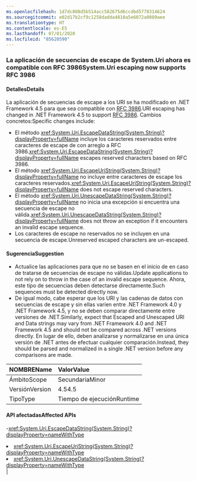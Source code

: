 ```yaml
---
ms.openlocfilehash: 1d7dc808d5b514acc582675d6ccdbd5778314624
ms.sourcegitcommit: e02d17b2cf9c1258dadda4810a5e6072a0089aee
ms.translationtype: HT
ms.contentlocale: es-ES
ms.lasthandoff: 07/01/2020
ms.locfileid: "85620590"
---
```

### <a name="systemuri-escaping-now-supports-rfc-3986"></a><span data-ttu-id="05833-101">La aplicación de secuencias de escape de System.Uri ahora es compatible con RFC 3986</span><span class="sxs-lookup"><span data-stu-id="05833-101">System.Uri escaping now supports RFC 3986</span></span>

#### <a name="details"></a><span data-ttu-id="05833-102">Detalles</span><span class="sxs-lookup"><span data-stu-id="05833-102">Details</span></span>

<span data-ttu-id="05833-103">La aplicación de secuencias de escape a los URI se ha modificado en .NET Framework 4.5 para que sea compatible con [RFC 3986](https://tools.ietf.org/html/rfc3986).</span><span class="sxs-lookup"><span data-stu-id="05833-103">URI escaping has changed in .NET Framework 4.5 to support [RFC 3986](https://tools.ietf.org/html/rfc3986).</span></span> <span data-ttu-id="05833-104">Cambios concretos:</span><span class="sxs-lookup"><span data-stu-id="05833-104">Specific changes include:</span></span><ul><li><span data-ttu-id="05833-105">El método <xref:System.Uri.EscapeDataString(System.String)?displayProperty=fullName> incluye los caracteres reservados entre caracteres de escape de con arreglo a RFC 3986.</span><span class="sxs-lookup"><span data-stu-id="05833-105"><xref:System.Uri.EscapeDataString(System.String)?displayProperty=fullName> escapes reserved characters based on RFC 3986.</span></span></li><li><span data-ttu-id="05833-106">El método <xref:System.Uri.EscapeUriString(System.String)?displayProperty=fullName> no incluye entre caracteres de escape los caracteres reservados.</span><span class="sxs-lookup"><span data-stu-id="05833-106"><xref:System.Uri.EscapeUriString(System.String)?displayProperty=fullName> does not escape reserved characters.</span></span></li><li><span data-ttu-id="05833-107">El método <xref:System.Uri.UnescapeDataString(System.String)?displayProperty=fullName> no inicia una excepción si encuentra una secuencia de escape no válida.</span><span class="sxs-lookup"><span data-stu-id="05833-107"><xref:System.Uri.UnescapeDataString(System.String)?displayProperty=fullName> does not throw an exception if it encounters an invalid escape sequence.</span></span></li><li><span data-ttu-id="05833-108">Los caracteres de escape no reservados no se incluyen en una secuencia de escape.</span><span class="sxs-lookup"><span data-stu-id="05833-108">Unreserved escaped characters are un-escaped.</span></span></li></ul>

#### <a name="suggestion"></a><span data-ttu-id="05833-109">Sugerencia</span><span class="sxs-lookup"><span data-stu-id="05833-109">Suggestion</span></span>

<ul><li><span data-ttu-id="05833-110">Actualice las aplicaciones para que no se basen en el inicio de <xref:System.Uri.UnescapeDataString(System.String)?displayProperty=fullName> en caso de tratarse de secuencias de escape no válidas.</span><span class="sxs-lookup"><span data-stu-id="05833-110">Update applications to not rely on <xref:System.Uri.UnescapeDataString(System.String)?displayProperty=fullName> to throw in the case of an invalid escape sequence.</span></span> <span data-ttu-id="05833-111">Ahora, este tipo de secuencias deben detectarse directamente.</span><span class="sxs-lookup"><span data-stu-id="05833-111">Such sequences must be detected directly now.</span></span></li><li><span data-ttu-id="05833-112">De igual modo, cabe esperar que los URI y las cadenas de datos con secuencias de escape y sin ellas varíen entre .NET Framework 4.0 y .NET Framework 4.5, y no se deben comparar directamente entre versiones de .NET.</span><span class="sxs-lookup"><span data-stu-id="05833-112">Similarly, expect that Escaped and Unescaped URI and Data strings may vary from .NET Framework 4.0 and .NET Framework 4.5 and should not be compared across .NET versions directly.</span></span> <span data-ttu-id="05833-113">En lugar de ello, deben analizarse y normalizarse en una única versión de .NET antes de efectuar cualquier comparación.</span><span class="sxs-lookup"><span data-stu-id="05833-113">Instead, they should be parsed and normalized in a single .NET version before any comparisons are made.</span></span></li></ul>

| <span data-ttu-id="05833-114">NOMBRE</span><span class="sxs-lookup"><span data-stu-id="05833-114">Name</span></span>    | <span data-ttu-id="05833-115">Valor</span><span class="sxs-lookup"><span data-stu-id="05833-115">Value</span></span>       |
|:--------|:------------|
| <span data-ttu-id="05833-116">Ámbito</span><span class="sxs-lookup"><span data-stu-id="05833-116">Scope</span></span>   |<span data-ttu-id="05833-117">Secundaria</span><span class="sxs-lookup"><span data-stu-id="05833-117">Minor</span></span>|
|<span data-ttu-id="05833-118">Versión</span><span class="sxs-lookup"><span data-stu-id="05833-118">Version</span></span>|<span data-ttu-id="05833-119">4.5</span><span class="sxs-lookup"><span data-stu-id="05833-119">4.5</span></span>|
|<span data-ttu-id="05833-120">Tipo</span><span class="sxs-lookup"><span data-stu-id="05833-120">Type</span></span>|<span data-ttu-id="05833-121">Tiempo de ejecución</span><span class="sxs-lookup"><span data-stu-id="05833-121">Runtime</span></span>

#### <a name="affected-apis"></a><span data-ttu-id="05833-122">API afectadas</span><span class="sxs-lookup"><span data-stu-id="05833-122">Affected APIs</span></span>

-<xref:System.Uri.EscapeDataString(System.String)?displayProperty=nameWithType></li><li><xref:System.Uri.EscapeUriString(System.String)?displayProperty=nameWithType></li><li><xref:System.Uri.UnescapeDataString(System.String)?displayProperty=nameWithType></li></ul>|
